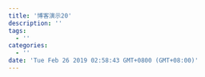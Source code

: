 ```yaml
---
title: '博客演示20'
description: ''
tags:
  - ''
categories:
  - ''
date: 'Tue Feb 26 2019 02:58:43 GMT+0800 (GMT+08:00)'
---
```

